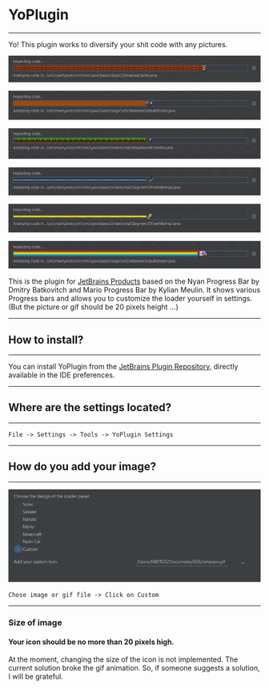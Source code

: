 # YoPlugin

------------
Yo! This plugin works to diversify your shit code with any pictures.


![MarioProgressBar](https://raw.githubusercontent.com/DUNNIK/YoPlugin/develop/ExamplesForReadme/marioExample.gif)

![SonicProgressBar](https://raw.githubusercontent.com/DUNNIK/YoPlugin/develop/ExamplesForReadme/sonicExample.gif)

![MinecraftProgressBar](https://raw.githubusercontent.com/DUNNIK/YoPlugin/develop/ExamplesForReadme/minecraftExample.gif)

![SasukeProgressBar](https://raw.githubusercontent.com/DUNNIK/YoPlugin/develop/ExamplesForReadme/sasukeExample.gif)

![NarutoProgressBar](https://raw.githubusercontent.com/DUNNIK/YoPlugin/develop/ExamplesForReadme/narutoExample.gif)

![NianCatProgressBar](https://raw.githubusercontent.com/DUNNIK/YoPlugin/develop/ExamplesForReadme/nyanCatExample.gif)

This is the plugin for [JetBrains Products](https://www.jetbrains.com/) based on the Nyan Progress Bar by Dmitry Batkovitch and Mario Progress Bar by Kylian Meulin. It shows various Progress bars and allows you to customize the loader yourself in settings. (But the picture or gif should be 20 pixels height ...)

------------

## How to install?

------------
You can install YoPlugin from the [JetBrains Plugin Repository](https://plugins.jetbrains.com/plugin/16943-yo), directly available in the IDE preferences.

------------

## Where are the settings located?

------------
    File -> Settings -> Tools -> YoPlugin Settings
------------

## How do you add your image?

------------
![img.png](ExamplesForReadme/menu.png)

    Chose image or gif file -> Click on Custom
------------

### Size of image

#### Your icon should be no more than 20 pixels high.

At the moment, changing the size of the icon is not implemented. The current solution broke the gif animation. So, if someone suggests a solution, I will be grateful.

